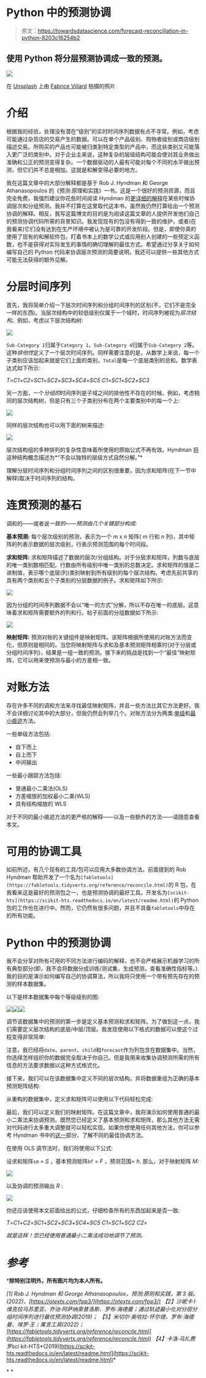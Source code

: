 # Python 中的预测协调

> 原文：<https://towardsdatascience.com/forecast-reconciliation-in-python-8203c16254b2>

## 使用 Python 将分层预测协调成一致的预测。

![](img/e3235c601b253526bd8b29e84c5fd99e.png)

在 [Unsplash](https://unsplash.com/s/photos/tree?utm_source=unsplash&utm_medium=referral&utm_content=creditCopyText) 上由 [Fabrice Villard](https://unsplash.com/es/@fabulu75?utm_source=unsplash&utm_medium=referral&utm_content=creditCopyText) 拍摄的照片

# 介绍

根据我的经验，处理没有潜在“级别”的实时时间序列数据有点不寻常。例如，考虑可能通过杂货店的交易产生的数据。可以在单个产品级别、购物者级别或商店级别描述交易。所购买的产品也可能被归类到特定类型的产品中，而这些类别又可能落入更广泛的类别中。对于企业主来说，这种复杂的层级结构可能会使对其业务做出准确和公正的预测变得复杂。一个数据驱动的人最有可能对每个不同的水平做出预测，但它们并不总是相加。这就是和解变得必要的地方。

我在这篇文章中的大部分解释都是基于 Rob J. Hyndman 和 George Athanasopoulos 的《预测:原理和实践》一书。这是一个很好的预测资源，而且完全免费。我强烈建议你花些时间阅读 Hyndman 的[更详细的解释](https://otexts.com/fpp3/hierarchical.html)在某些时候协调层次和分组预测。我并不打算在这里取代这本书，虽然我仍然打算给出一个预测协调的解释。相反，我写这篇博文的目的是为阅读这篇文章的人提供开发他们自己的预测协调代码所需的背景知识。我发现现有的包没有得到一致的维护，或者(在我看来)它们没有达到在生产环境中被认为是可靠的开发阶段。但是，即使你真的使用了现有的和解软件包，盯着书本上的数学公式或应用别人创建的一些预定义函数，也不是获得对实际发生的事情的确切理解的最佳方式。希望通过分享关于如何编写自己的 Python 代码来协调层次预测的简要说明，我还可以提供一些其他方式可能无法获得的额外见解。

# 分层时间序列

首先，我将简单介绍一下层次时间序列和分组时间序列的区别(不，它们不是完全一样的东西)。当层次结构中的较低级别仅属于一个域时，时间序列被视为*层次结构*。例如，考虑以下层次结构树:

![](img/e3250a15cc7bb5a82369669b54c979a5.png)

`Sub-Category 1`归属于`Category 1`，`Sub-Category 4`归属于`Sub-Category 2`等。这种*排他性*定义了一个层次时间序列。同样需要注意的是，从数学上来说，每一个子类别应该加起来就是它们上面的类别，`Total`是每一个底层类别的总和。数学表达式如下所示:

*T*=*C1*+*C2*=*SC1*+*SC2*+*SC3*+*SC4*+*SC5*
*C1*=*SC1*+*SC2*+*SC3*

另一方面，一个*分组的*时间序列是子域之间的排他性不存在的时候。例如，考虑相同的层次结构树，但是只有三个子类别分布在两个主要类别中的每一个上:

![](img/dd2a1af2dd4c233e7afb5fe3f1cfcd45.png)

同样的层次结构也可以用下面的树来描述:

![](img/3106e6f45506026dc3df10bb9950d0ce.png)

层次结构组的多种排列的复杂性意味着所使用的原始公式不再有效。Hyndman [将](https://otexts.com/fpp3/hts.html#grouped-time-series)这种结构概念描述为*“不会以独特的层级方式自然分解。”*

理解分层时间序列和分组时间序列之间的区别很重要，因为求和矩阵(在下一节中解释)取决于时间序列的结构。

# 连贯预测的基石

调和的——或者说*一致的——预测由几个关键部分构成:*

**基本预测:**
每个层次级别的预测，表示为一个 *m* x *n* 矩阵( *m* 行和 *n* 列)，其中矩阵的列表示数据的层次级别，行表示预测范围的每个时间段。

**求和矩阵:**
求和矩阵描述了数据的层次/分组结构。对于分层求和矩阵，列数与底层的唯一类别数相匹配。行数由所有级别中唯一类别的总数决定。求和矩阵的值是二进制值，表示哪个底层(列)类别映射到所有级别的每个层次结构。考虑先前共享的具有两个类别和五个子类别的分层数据的例子。求和矩阵如下所示:

![](img/d5c6b4a9289d7be1808ee5f376fe2115.png)

因为分组的时间序列数据不会以“唯一的方式”分解，所以不存在唯一的底层。这意味着求和矩阵需要额外的列和行。帖子前面的分组数据如下所示:

![](img/31a257a05ed02c7e81b82670b3a24cb4.png)

**映射矩阵:**
预测对账的关键组件是映射矩阵。该矩阵根据所使用的对账方法而变化，但原则是相同的。当您将映射矩阵与求和及基本预测矩阵相乘时(对于分层或分组时间序列)，结果是一组一致的预测。接下来的挑战是找到一个“最佳”映射矩阵，它可以用来使预测与最小的方差相一致。

# 对账方法

存在许多不同的调和方法来寻找最佳映射矩阵，并且一些方法比其它方法更好。我不会详细讨论其中的大部分，但我仍然会列举几个。对账方法分为两类:[单级](https://otexts.com/fpp3/single-level.html)和[最小痕迹](https://otexts.com/fpp3/reconciliation.html#the-mint-optimal-reconciliation-approach)方法。

一些单级方法包括:

*   自下而上
*   自上而下
*   中间输出

一些最小跟踪方法包括:

*   普通最小二乘法(OLS)
*   方差缩放的加权最小二乘(WLS)
*   具有结构缩放的 WLS

对于不同的最小痕迹方法的更严格的解释——以及一些额外的方法——请随意查看本文。

# 可用的协调工具

如前所述，有几个现有的工具/包可以应用大多数协调方法。前面提到的 Rob Hyndman 帮助开发了一个名为`[fabletools](https://fabletools.tidyverts.org/reference/reconcile.html)`的 R 包，在我看来这是最好的预测包之一，也是预测协调的最好工具。开发名为`[scikit-hts](https://scikit-hts.readthedocs.io/en/latest/readme.html)`的 Python 包的工作也在进行中。然而，它仍然有很多问题，并且不具备`fabletools`中存在的所有功能。

# Python 中的预测协调

我不会分享对所有可用的不同方法进行编码的解释，也不会严格展示机器学习的所有典型部分(即，我不会将数据分成训练/测试集，生成预测，查看准确性指标等。).我的目的是演示如何编写自己的协调算法，所以我将只使用一个带有预先存在的预测的样本数据集。

以下是样本数据集中每个等级级别的图:

![](img/8052fe326700fd49e62a1a0a425e4221.png)![](img/6979dadc2e7a58c76776661609376dd7.png)![](img/10fdf2aa24d96605e617d127cf1491b7.png)

调节该数据集中的预测的第一步是定义基本预测和求和矩阵。为了做到这一点，我们需要定义层次结构的底层/中层/顶层。我发现使用以下格式的数据可以使这个过程变得非常简单:

注意，我已经将`date`、`parent`、`child`和`forecast`作为列包含在数据集中。当然，你选择怎样组织你的数据完全取决于你自己。但是我用来收集协调预测所需的所有信息的方法要求数据以这种方式格式化。

接下来，我们可以在该数据集中定义不同的层次结构，并将数据重组为正确的基本预测矩阵结构:

从重构的数据集中，定义求和矩阵可以使用以下代码轻松完成:

最后，我们可以定义我们的映射矩阵。在这篇文章中，我将演示如何使用普通的最小二乘法来协调预测。既然您已经定义了基本预测和求和矩阵，那么其他方法无需对代码进行太多重大调整就可以轻松实现。如果你想使用任何其他方法，你可以参考 Hyndman 书中的[这一](https://otexts.com/fpp3/reconciliation.html#the-mint-optimal-reconciliation-approach)部分，了解不同的最佳协调方法。

在使用 OLS 调节法时，我们将使用以下公式:

设求和矩阵`sm` = *S* ，基本预测矩阵`bf` = *F* ，预测范围= *h.* 那么，对于映射矩阵 *M:*

![](img/92300afce3552e501cc2c17d4b2e415c.png)

以及协调的预测输出 *R* :

![](img/f2aefd0d554c45a7752f42f249a29635.png)

你还应该使用本文前面给出的公式，仔细检查所有的东西加起来是否一致:

*T*=*C1*+*C2*=*SC1*+*SC2*+*SC3*+*SC4*+*SC5*
*C1*=*SC1*+*SC2*
*C2*=

*就是这样！您已经使用普通最小二乘法成功地调节了预测。*

# *参考*

***除特别注明外，所有图片均为本人所有。**

*[1] Rob J. Hyndman 和 George Athanasopoulos，*预测:原则和实践，第 3 版。* (2022)、[https://otexts.com/fpp3/](https://otexts.com/fpp3/)
【2】沙妮卡·l·维克拉马苏里亚、乔治·阿萨纳索普洛斯、罗布·海德曼；*通过轨迹最小化对分层分组时间序列进行最优预测协调*(2019)；
【3】米切尔·奥哈拉-怀尔德、罗布·海德曼、埃罗·王；*寓言工具*(2022)；[https://fabletools.tidyverts.org/reference/reconcile.html](https://fabletools.tidyverts.org/reference/reconcile.html)
【4】卡洛·马扎费罗*sci kit-HTS*(2019)[https://scikit-hts.readthedocs.io/en/latest/readme.html](https://scikit-hts.readthedocs.io/en/latest/readme.html)*

*[](/the-perceptron-algorithm-b74d95d6e1cb)  [](https://medium.com/@bentontripp/membership) *